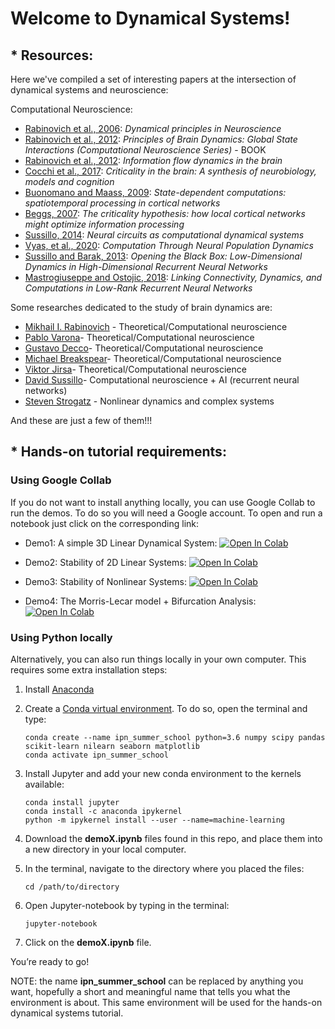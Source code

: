 # Welcome to Dynamical Systems!


## * Resources:

Here we've compiled a set of interesting papers at the intersection of dynamical systems and neuroscience: 

Computational Neuroscience:
* [Rabinovich et al., 2006](https://journals.aps.org/rmp/abstract/10.1103/RevModPhys.78.1213): *Dynamical principles in Neuroscience*
* [Rabinovich et al., 2012](https://mitpress.mit.edu/books/principles-brain-dynamics): *Principles of Brain Dynamics: Global State Interactions (Computational Neuroscience Series)* - BOOK
* [Rabinovich et al., 2012](https://www.sciencedirect.com/science/article/pii/S1571064511001448): *Information flow dynamics in the brain*
* [Cocchi et al., 2017](https://www.sciencedirect.com/science/article/pii/S0301008216301630): *Criticality in the brain: A synthesis of neurobiology, models and cognition*
* [Buonomano and Maass, 2009](https://www.nature.com/articles/nrn2558): *State-dependent computations: spatiotemporal processing in cortical networks*
* [Beggs, 2007](https://royalsocietypublishing.org/doi/pdf/10.1098/rsta.2007.2092): *The criticality hypothesis: how local cortical networks might optimize information processing*
* [Sussillo, 2014](http://www.rctn.org/vs265/sussillo-dynamical-systems-curropin.pdf): *Neural circuits as computational dynamical systems*
* [Vyas, et al., 2020](https://www.annualreviews.org/doi/abs/10.1146/annurev-neuro-092619-094115): *Computation Through Neural Population Dynamics* 
* [Sussillo and Barak, 2013](https://web.stanford.edu/class/cs379c/archive/2016/calendar_invited_talks/articles/SussilloandBarakNC-13.pdf): *Opening the Black Box: Low-Dimensional Dynamics in High-Dimensional Recurrent Neural Networks*
* [Mastrogiuseppe and Ostojic, 2018](https://www.sciencedirect.com/science/article/pii/S0896627318305439): *Linking Connectivity, Dynamics, and Computations in Low-Rank Recurrent Neural Networks*

Some researches dedicated to the study of brain dynamics are:
* [Mikhail I. Rabinovich](https://scholar.google.com/citations?user=zplPdX4AAAAJ&hl=en) - Theoretical/Computational neuroscience
* [Pablo Varona](https://scholar.google.ca/citations?user=JrMlehIAAAAJ&hl=en)- Theoretical/Computational neuroscience
* [Gustavo Decco](https://scholar.google.es/citations?user=xMh3uN8AAAAJ&hl=en)- Theoretical/Computational neuroscience
* [Michael Breakspear](https://scholar.google.com/citations?user=hrx691cAAAAJ&hl=en)- Theoretical/Computational neuroscience
* [Viktor Jirsa](https://scholar.google.ca/citations?user=0ZVdLpMAAAAJ&hl=en)- Theoretical/Computational neuroscience
* [David Sussillo](https://scholar.google.com/citations?user=ebBgMSkAAAAJ&hl=en)- Computational neuroscience + AI (recurrent neural networks)
* [Steven Strogatz](http://www.stevenstrogatz.com) - Nonlinear dynamics and complex systems

And these are just a few of them!!!

## * Hands-on tutorial requirements:
### Using Google Collab
If you do not want to install anything locally, you can use Google Collab to run the demos. To do so you will need a Google account. To open and run a notebook just click on the corresponding link: 
* Demo1: A simple 3D Linear Dynamical System: [![Open In Colab](https://colab.research.google.com/assets/colab-badge.svg)](https://colab.research.google.com/github/netneurolab/ipn-summer-school/blob/main/lectures/2021-07-02/10-12/demo1.ipynb)

* Demo2: Stability of 2D Linear Systems: [![Open In Colab](https://colab.research.google.com/assets/colab-badge.svg)](https://colab.research.google.com/github/netneurolab/ipn-summer-school/blob/main/lectures/2021-07-02/10-12/demo2.ipynb)

* Demo3: Stability of Nonlinear Systems: [![Open In Colab](https://colab.research.google.com/assets/colab-badge.svg)](https://colab.research.google.com/github/netneurolab/ipn-summer-school/blob/main/lectures/2021-07-02/10-12/demo3.ipynb)

* Demo4: The Morris-Lecar model + Bifurcation Analysis: [![Open In Colab](https://colab.research.google.com/assets/colab-badge.svg)](https://colab.research.google.com/github/netneurolab/ipn-summer-school/blob/main/lectures/2021-07-02/10-12/demo4.ipynb)

### Using Python locally
Alternatively, you can also run things locally in your own computer. This requires some extra installation steps:

1. Install  [Anaconda](https://www.anaconda.com/products/individual)
2. Create a [Conda virtual environment](https://conda.io/projects/conda/en/latest/user-guide/tasks/manage-environments.html#creating-an-environment-with-commands). To do so, open the terminal and type:
    
    ```
    conda create --name ipn_summer_school python=3.6 numpy scipy pandas scikit-learn nilearn seaborn matplotlib
    conda activate ipn_summer_school
    ```
    
3. Install Jupyter and add your new conda environment to the kernels available:
    
    ```
    conda install jupyter 
    conda install -c anaconda ipykernel
    python -m ipykernel install --user --name=machine-learning
    ```
    
 5. Download the **demoX.ipynb** files found in this repo, and place them into a new directory in your local computer.

 6. In the terminal, navigate to the directory where you placed the files:
 
     ```
     cd /path/to/directory
     ```
 
 7.  Open Jupyter-notebook by typing in the terminal:
     
     ```
     jupyter-notebook
     ```
 8. Click on the **demoX.ipynb** file. 
 
You’re ready to go! 

NOTE: the name **ipn_summer_school** can be replaced by anything you want, hopefully a short and meaningful name that tells you what the environment is about.
This same environment will be used for the hands-on dynamical systems tutorial.
